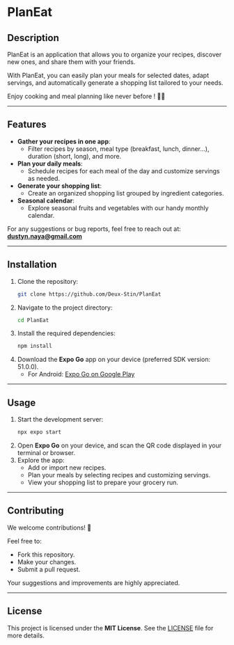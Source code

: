 # PlanEat

## Description

PlanEat is an application that allows you to organize your recipes, discover new ones, and share them with your friends. 

With PlanEat, you can easily plan your meals for selected dates, adapt servings, and automatically generate a shopping list tailored to your needs.

Enjoy cooking and meal planning like never before ! 🥗✨

---

## Features

- **Gather your recipes in one app**: 
  - Filter recipes by season, meal type (breakfast, lunch, dinner...), duration (short, long), and more. 
- **Plan your daily meals**: 
  - Schedule recipes for each meal of the day and customize servings as needed.
- **Generate your shopping list**: 
  - Create an organized shopping list grouped by ingredient categories.
- **Seasonal calendar**: 
  - Explore seasonal fruits and vegetables with our handy monthly calendar.

For any suggestions or bug reports, feel free to reach out at: **dustyn.naya@gmail.com**

---

## Installation

1. Clone the repository:
    ```bash
    git clone https://github.com/Deux-Stin/PlanEat
    ```
2. Navigate to the project directory:
    ```bash
    cd PlanEat
    ```
3. Install the required dependencies:
    ```bash
    npm install
    ```
4. Download the **Expo Go** app on your device (preferred SDK version: 51.0.0). 
   - For Android: [Expo Go on Google Play](https://play.google.com/store/apps/details?id=host.exp.exponent)

---

## Usage

1. Start the development server:
    ```bash
    npx expo start
    ```
2. Open **Expo Go** on your device, and scan the QR code displayed in your terminal or browser.
3. Explore the app:
    - Add or import new recipes.
    - Plan your meals by selecting recipes and customizing servings.
    - View your shopping list to prepare your grocery run.

---

## Contributing

We welcome contributions! 🚀 

Feel free to:
- Fork this repository.
- Make your changes.
- Submit a pull request.

Your suggestions and improvements are highly appreciated.

---

## License

This project is licensed under the **MIT License**. See the [LICENSE](LICENSE) file for more details.